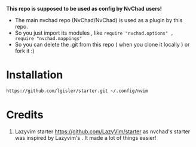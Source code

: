 **This repo is supposed to be used as config by NvChad users!**

- The main nvchad repo (NvChad/NvChad) is used as a plugin by this repo.
- So you just import its modules , like `require "nvchad.options" , require "nvchad.mappings"`
- So you can delete the .git from this repo ( when you clone it locally ) or fork it :)

# Installation

```bash
https://github.com/lgisler/starter.git ~/.config/nvim
```

# Credits

1) Lazyvim starter https://github.com/LazyVim/starter as nvchad's starter was inspired by Lazyvim's . It made a lot of things easier!
